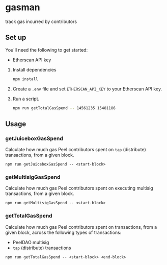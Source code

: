 # gasman

track gas incurred by contributors

## Set up

You'll need the following to get started:
- Etherscan API key

1. Install dependencies

    ```bash
    npm install
    ```

2. Create a `.env` file and set `ETHERSCAN_API_KEY` to your Etherscan API key.

3. Run a script.

    ```bash
    npm run getTotalGasSpend -- 14561235 15481186
    ```

## Usage

### getJuiceboxGasSpend

Calculate how much gas Peel contributors spent on `tap` (distribute) transactions, from a given block.

```
npm run getJuiceboxGasSpend -- <start-block>
```

### getMultisigGasSpend

Calculate how much gas Peel contributors spent on executing multisig transactions, from a given block.

```
npm run getMultisigGasSpend -- <start-block>
```

### getTotalGasSpend

Calculate how much gas Peel contributors spent on transactions, from a given block, across the following types of transactions:

- PeelDAO multisig
- `tap` (distribute) transactions

```
npm run getTotalGasSpend -- <start-block> <end-block>
```
